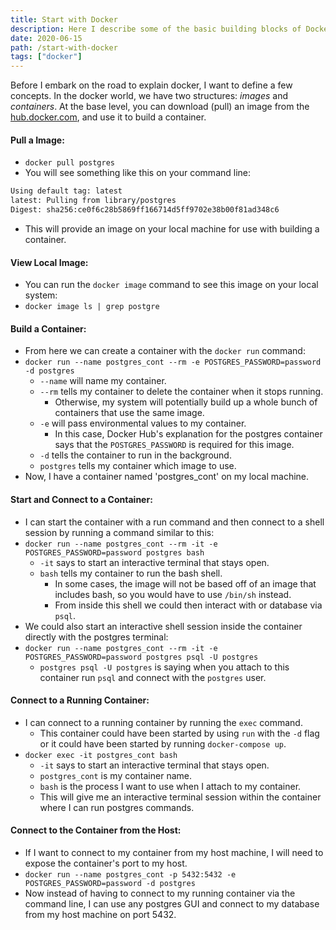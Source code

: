 ```yaml
---
title: Start with Docker
description: Here I describe some of the basic building blocks of Docker and how to get started using it.
date: 2020-06-15
path: /start-with-docker
tags: ["docker"]
---
```


Before I embark on the road to explain docker, I want to define a few concepts. In the docker world, we have two structures: _images_ and _containers_. At the base level, you can download (pull) an image from the [hub.docker.com](https://hub.docker.com), and use it to build a container.

#### Pull a Image:

- `docker pull postgres`
- You will see something like this on your command line:

```bash
Using default tag: latest
latest: Pulling from library/postgres
Digest: sha256:ce0f6c28b5869ff166714d5ff9702e38b00f81ad348c6
```

- This will provide an image on your local machine for use with building a container.

#### View Local Image:
* You can run the `docker image` command to see this image on your local system:
* `docker image ls | grep postgre`

#### Build a Container:

- From here we can create a container with the `docker run` command:
- `docker run --name postgres_cont --rm -e POSTGRES_PASSWORD=password -d postgres`
  - `--name` will name my container.
  - `--rm` tells my container to delete the container when it stops running.
      - Otherwise, my system will potentially build up a whole bunch of containers that use the same image.
  - `-e` will pass environmental values to my container.
      - In this case, Docker Hub's explanation for the postgres container says that the `POSTGRES_PASSWORD` is required for this image.
  - `-d` tells the container to run in the background.
  - `postgres` tells my container which image to use.
- Now, I have a container named 'postgres_cont' on my local machine.

#### Start and Connect to a Container:
- I can start the container with a run command and then connect to a shell session by running a command similar to this:
- `docker run --name postgres_cont --rm -it -e POSTGRES_PASSWORD=password postgres bash`
  - `-it` says to start an interactive terminal that stays open.
  - `bash` tells my container to run the bash shell.
      - In some cases, the image will not be based off of an image that includes bash, so you would have to use `/bin/sh` instead.
    - From inside this shell we could then interact with or database via `psql`.
- We could also start an interactive shell session inside the container directly with the postgres terminal:
- `docker run --name postgres_cont --rm -it -e POSTGRES_PASSWORD=password postgres psql -U postgres`
  - `postgres psql -U postgres` is saying when you attach to this container run `psql` and connect with the `postgres` user.

#### Connect to a Running Container:

- I can connect to a running container by running the `exec` command.
    - This container could have been started by using `run` with the `-d` flag or it could have been started by running `docker-compose up`.
- `docker exec -it postgres_cont bash`
  - `-it` says to start an interactive terminal that stays open.
  - `postgres_cont` is my container name.
  - `bash` is the process I want to use when I attach to my container.
  - This will give me an interactive terminal session within the container where I can run postgres commands.

#### Connect to the Container from the Host:
- If I want to connect to my container from my host machine, I will need to expose the container's port to my host.
- `docker run --name postgres_cont -p 5432:5432 -e POSTGRES_PASSWORD=password -d postgres`
- Now instead of having to connect to my running container via the command line, I can use any postgres GUI and connect to my database from my host machine on port 5432.
